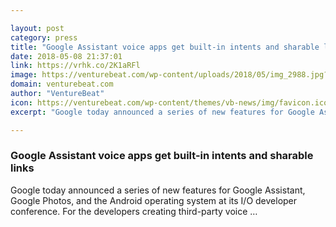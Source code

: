 ```yaml
---

layout: post
category: press
title: "Google Assistant voice apps get built-in intents and sharable links"
date: 2018-05-08 21:37:01
link: https://vrhk.co/2K1aRFl
image: https://venturebeat.com/wp-content/uploads/2018/05/img_2988.jpg?fit=4032%2C3024&strip=all
domain: venturebeat.com
author: "VentureBeat"
icon: https://venturebeat.com/wp-content/themes/vb-news/img/favicon.ico
excerpt: "Google today announced a series of new features for Google Assistant, Google Photos, and the Android operating system at its I/O developer conference. For the developers creating third-party voice …"

---
```


### Google Assistant voice apps get built-in intents and sharable links

Google today announced a series of new features for Google Assistant, Google Photos, and the Android operating system at its I/O developer conference. For the developers creating third-party voice …